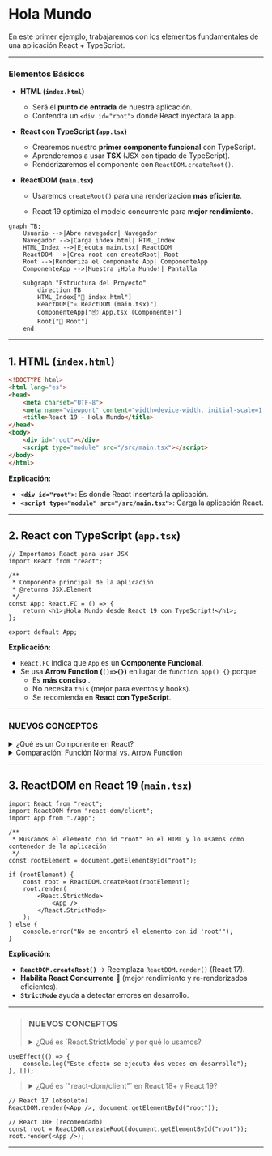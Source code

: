 # Hola Mundo
En este primer ejemplo, trabajaremos con los elementos fundamentales de una aplicación React + TypeScript.

___



### **Elementos Básicos**

- **HTML (`index.html`)**  
  - Será el **punto de entrada** de nuestra aplicación.
  - Contendrá un `<div id="root">` donde React inyectará la app.

- **React con TypeScript (`app.tsx`)**  
  - Crearemos nuestro **primer componente funcional** con TypeScript.
  - Aprenderemos a usar **TSX** (JSX con tipado de TypeScript).
  - Renderizaremos el componente con `ReactDOM.createRoot()`.

- **ReactDOM (`main.tsx`)**  
  - Usaremos `createRoot()` para una renderización **más eficiente**.

  - React 19 optimiza el modelo concurrente para **mejor rendimiento**.
```mermaid
graph TB;
    Usuario -->|Abre navegador| Navegador
    Navegador -->|Carga index.html| HTML_Index
    HTML_Index -->|Ejecuta main.tsx| ReactDOM
    ReactDOM -->|Crea root con createRoot| Root
    Root -->|Renderiza el componente App| ComponenteApp
    ComponenteApp -->|Muestra ¡Hola Mundo!| Pantalla

    subgraph "Estructura del Proyecto"
        direction TB
        HTML_Index["📄 index.html"]
        ReactDOM["⚛️ ReactDOM (main.tsx)"]
        ComponenteApp["📦 App.tsx (Componente)"]
        Root["🔗 Root"]
    end
```
___

## **1. HTML (`index.html`)**
```html
<!DOCTYPE html>
<html lang="es">
<head>
    <meta charset="UTF-8">
    <meta name="viewport" content="width=device-width, initial-scale=1.0">
    <title>React 19 - Hola Mundo</title>
</head>
<body>
    <div id="root"></div>
    <script type="module" src="/src/main.tsx"></script>
</body>
</html>
```

**Explicación:**
- **`<div id="root">`**: Es donde React insertará la aplicación.
- **`<script type="module" src="/src/main.tsx">`**: Carga la aplicación React.

___

## **2. React con TypeScript (`app.tsx`)**
```tsx
// Importamos React para usar JSX
import React from "react";

/**
 * Componente principal de la aplicación
 * @returns JSX.Element
 */
const App: React.FC = () => {
    return <h1>¡Hola Mundo desde React 19 con TypeScript!</h1>;
};

export default App;
```

**Explicación:**
- `React.FC` indica que `App` es un **Componente Funcional**.
- Se usa **Arrow Function (`()=>{}`)** en lugar de `function App() {}` porque:
  - Es **más conciso** .
  - No necesita `this` (mejor para eventos y hooks).
  - Se recomienda en **React con TypeScript**.

___

### **NUEVOS CONCEPTOS**

<details>
<summary>¿Qué es un Componente en React?</summary>

- Un componente es una **función** que devuelve **JSX**.
- Es la **unidad básica** de una aplicación en React.

**Ejemplo:**
```tsx
const Componente: React.FC<{ mensaje: string }> = ({ mensaje }) => {
    return <h1>{mensaje}</h1>;
};
```
</details>

<details>
<summary>Comparación: Función Normal vs. Arrow Function</summary>

```tsx
// Componente con función tradicional
function ComponenteFuncion({ nombre }: { nombre: string }) {
    return <h1>¡Hola, {nombre} desde función tradicional!</h1>;
}

// Componente con Arrow Function (Recomendada)
const ComponenteFlecha: React.FC<{ nombre: string }> = ({ nombre }) => {
    return <h1>¡Hola, {nombre} desde Arrow Function!</h1>;
};
```

**¿Cuál usar?**
`**Arrow Function (`()=>{}`)** es la mejor opción porque:
- Código **más limpio** ✨.
- No usa `this` (mejor en eventos y hooks) 🔥.
- Recomendado en **React 19** ✅.

</details>

___

## **3. ReactDOM en React 19 (`main.tsx`)**

```tsx
import React from "react";
import ReactDOM from "react-dom/client";
import App from "./app";

/**
 * Buscamos el elemento con id "root" en el HTML y lo usamos como contenedor de la aplicación
 */
const rootElement = document.getElementById("root");

if (rootElement) {
    const root = ReactDOM.createRoot(rootElement);
    root.render(
        <React.StrictMode>
            <App />
        </React.StrictMode>
    );
} else {
    console.error("No se encontró el elemento con id 'root'");
}
```

**Explicación:**
- **`ReactDOM.createRoot()`** → Reemplaza `ReactDOM.render()` (React 17).
- **Habilita React Concurrente** 🚀 (mejor rendimiento y re-renderizados eficientes).
- **`StrictMode`** ayuda a detectar errores en desarrollo.

___

>### **NUEVOS CONCEPTOS**
><details>
><summary>¿Qué es `React.StrictMode` y por qué lo usamos?</summary>
>
>1. **`<React.StrictMode>`** es un componente especial que **no se renderiza en el DOM**.
>
>2. **Ayuda a detectar problemas en la aplicación antes de que lleguen a producción**.
>
>3. **Ejecuta funciones dos veces en desarrollo** (`useEffect`, `componentDidMount`).
>***Ejemplo de problema detectado***

```tsx
useEffect(() => {
    console.log("Este efecto se ejecuta dos veces en desarrollo");
}, []);
```

></details>

><details>
><summary>¿Qué es `"react-dom/client"` en React 18+ y React 19?</summary>
>
>- `"react-dom/client"` es el nuevo módulo para renderizar aplicaciones en React 18+.
>
>- Antes, se usaba `"react-dom"` y `ReactDOM.render()`.
>
>- Con `createRoot()`, React maneja mejor el **renderizado concurrente**.
></details>

```tsx
// React 17 (obsoleto)
ReactDOM.render(<App />, document.getElementById("root"));

// React 18+ (recomendado)
const root = ReactDOM.createRoot(document.getElementById("root"));
root.render(<App />);
```

---
